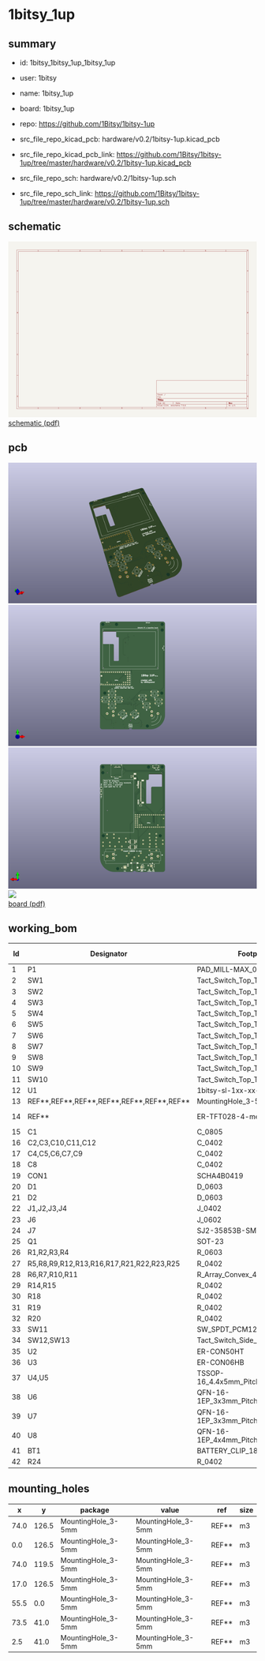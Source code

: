 # 1bitsy_1up
 
## summary 
* id: 1bitsy_1bitsy_1up_1bitsy_1up
* user: 1bitsy
* name: 1bitsy_1up
* board: 1bitsy_1up
* repo: https://github.com/1Bitsy/1bitsy-1up
* src_file_repo_kicad_pcb: hardware/v0.2/1bitsy-1up.kicad_pcb
* src_file_repo_kicad_pcb_link: https://github.com/1Bitsy/1bitsy-1up/tree/master/hardware/v0.2/1bitsy-1up.kicad_pcb


* src_file_repo_sch: hardware/v0.2/1bitsy-1up.sch
* src_file_repo_sch_link: https://github.com/1Bitsy/1bitsy-1up/tree/master/hardware/v0.2/1bitsy-1up.sch

## schematic  
![](working_schematic_600.png)  
[schematic (pdf)](working_schematic.pdf)  

## pcb  
![](working_3d_600.png) 
![](working_3d_front_600.png)  
![](working_3d_back_600.png)  
![](working_600.png)  
[board (pdf)](working.pdf)  

## working_bom
| Id | Designator | Footprint | Quantity | Designation | Supplier and ref |  | None | 
| --- | --- | --- | --- | --- | --- | --- | --- | 
| 1 | P1 | PAD_MILL-MAX_0906 | 1 | PogoPin |  |  | [''] | 
| 2 | SW1 | Tact_Switch_Top_TH_7.8MM_Snap | 1 | UP |  |  | [''] | 
| 3 | SW2 | Tact_Switch_Top_TH_7.8MM_Snap | 1 | Y |  |  | [''] | 
| 4 | SW3 | Tact_Switch_Top_TH_7.8MM_Snap | 1 | LEFT |  |  | [''] | 
| 5 | SW4 | Tact_Switch_Top_TH_7.8MM_Snap | 1 | RIGHT |  |  | [''] | 
| 6 | SW5 | Tact_Switch_Top_TH_7.8MM_Snap | 1 | X |  |  | [''] | 
| 7 | SW6 | Tact_Switch_Top_TH_7.8MM_Snap | 1 | A |  |  | [''] | 
| 8 | SW7 | Tact_Switch_Top_TH_7.8MM_Snap | 1 | SELECT |  |  | [''] | 
| 9 | SW8 | Tact_Switch_Top_TH_7.8MM_Snap | 1 | DOWN |  |  | [''] | 
| 10 | SW9 | Tact_Switch_Top_TH_7.8MM_Snap | 1 | B |  |  | [''] | 
| 11 | SW10 | Tact_Switch_Top_TH_7.8MM_Snap | 1 | START |  |  | [''] | 
| 12 | U1 | 1bitsy-sl-1xx-xx-19 | 1 | 1bitsy-complete-concise |  |  | [''] | 
| 13 | REF**,REF**,REF**,REF**,REF**,REF**,REF** | MountingHole_3-5mm | 7 | MountingHole_3-5mm |  |  | [''] | 
| 14 | REF** | ER-TFT028-4-mechanical | 1 | ER-TFT028-4-mechanical |  |  | [''] | 
| 15 | C1 | C_0805 | 1 | 10u |  |  | [''] | 
| 16 | C2,C3,C10,C11,C12 | C_0402 | 5 | 100n |  |  | [''] | 
| 17 | C4,C5,C6,C7,C9 | C_0402 | 5 | 1u |  |  | [''] | 
| 18 | C8 | C_0402 | 1 | 2u2 |  |  | [''] | 
| 19 | CON1 | SCHA4B0419 | 1 | pkl_Micro_SD |  |  | [''] | 
| 20 | D1 | D_0603 | 1 | YEL |  |  | [''] | 
| 21 | D2 | D_0603 | 1 | GRN |  |  | [''] | 
| 22 | J1,J2,J3,J4 | J_0402 | 4 | pkl_jumper |  |  | [''] | 
| 23 | J6 | J_0602 | 1 | Jumper_Dual |  |  | [''] | 
| 24 | J7 | SJ2-35853B-SMT | 1 | pkl_JACK_3C1S |  |  | [''] | 
| 25 | Q1 | SOT-23 | 1 | NMOS |  |  | [''] | 
| 26 | R1,R2,R3,R4 | R_0603 | 4 | 10E |  |  | [''] | 
| 27 | R5,R8,R9,R12,R13,R16,R17,R21,R22,R23,R25 | R_0402 | 11 | 10k |  |  | [''] | 
| 28 | R6,R7,R10,R11 | R_Array_Convex_4x0402 | 4 | 10k |  |  | [''] | 
| 29 | R14,R15 | R_0402 | 2 | 50E |  |  | [''] | 
| 30 | R18 | R_0402 | 1 | 0E |  |  | [''] | 
| 31 | R19 | R_0402 | 1 | 590E |  |  | [''] | 
| 32 | R20 | R_0402 | 1 | 1k1 |  |  | [''] | 
| 33 | SW11 | SW_SPDT_PCM12 | 1 | pkl_SWITCH-SPDT |  |  | [''] | 
| 34 | SW12,SW13 | Tact_Switch_Side_B3U-3000P | 2 | ~ |  |  | [''] | 
| 35 | U2 | ER-CON50HT | 1 | lcd_50pin_logic |  |  | [''] | 
| 36 | U3 | ER-CON06HB | 1 | lcd_cap_touch_buydisplay |  |  | [''] | 
| 37 | U4,U5 | TSSOP-16_4.4x5mm_Pitch0.65mm | 2 | 74HC165 |  |  | [''] | 
| 38 | U6 | QFN-16-1EP_3x3mm_Pitch0.5mm | 1 | BQ24075 |  |  | [''] | 
| 39 | U7 | QFN-16-1EP_3x3mm_Pitch0.5mm | 1 | TPA6135A2 |  |  | [''] | 
| 40 | U8 | QFN-16-1EP_4x4mm_Pitch0.65mm | 1 | MCP4661-103E/ML |  |  | [''] | 
| 41 | BT1 | BATTERY_CLIP_18650 | 1 | Battery_Cell |  |  | [''] | 
| 42 | R24 | R_0402 | 1 | 4k7 |  |  | [''] | 



## mounting_holes
| x | y | package | value | ref | size | 
| --- | --- | --- | --- | --- | --- | 
| 74.0 | 126.5 | MountingHole_3-5mm | MountingHole_3-5mm | REF** | m3 | 
| 0.0 | 126.5 | MountingHole_3-5mm | MountingHole_3-5mm | REF** | m3 | 
| 74.0 | 119.5 | MountingHole_3-5mm | MountingHole_3-5mm | REF** | m3 | 
| 17.0 | 126.5 | MountingHole_3-5mm | MountingHole_3-5mm | REF** | m3 | 
| 55.5 | 0.0 | MountingHole_3-5mm | MountingHole_3-5mm | REF** | m3 | 
| 73.5 | 41.0 | MountingHole_3-5mm | MountingHole_3-5mm | REF** | m3 | 
| 2.5 | 41.0 | MountingHole_3-5mm | MountingHole_3-5mm | REF** | m3 | 


